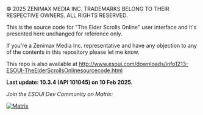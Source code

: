 © 2025 ZENIMAX MEDIA INC. TRADEMARKS BELONG TO THEIR RESPECTIVE OWNERS. ALL RIGHTS RESERVED.

This is the source code for "The Elder Scrolls Online" user interface and it's presented here unchanged for reference only.

If you're a Zenimax Media Inc. representative and have any objection to any of the contents in this repository please let me know.

This repo is also available at http://www.esoui.com/downloads/info1213-ESOUI-TheElderScrollsOnlinesourcecode.html

**Last update: 10.3.4 (API 101045) on 10 Feb 2025.**

*Join the ESOUI Dev Community on Matrix:*

[![Matrix](https://img.shields.io/matrix/esoui_esoui%3Agitter.im?server_fqdn=matrix.org)](https://matrix.to/#/#esoui_esoui:gitter.im)